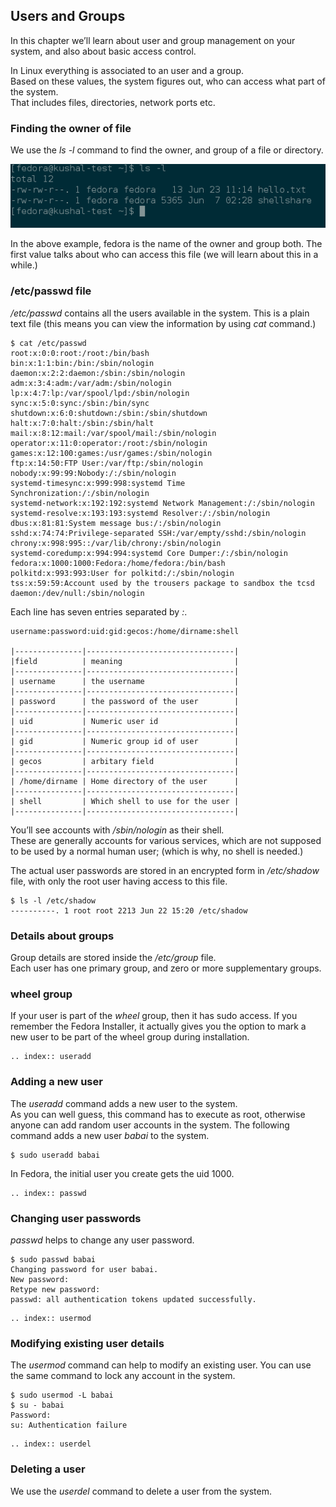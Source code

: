 ## Users and Groups

In this chapter we’ll learn about user and group management on your system, and also about basic access control.

In Linux everything is associated to an user and a group.  
Based on these values, the system figures out, who can access what part of the system.  
That includes files, directories, network ports etc.

### Finding the owner of file

We use the *ls -l* command to find the owner, and group of a file or directory.

![](img/lsl.png)

In the above example, fedora is the name of the owner and group both. The first value talks about who can access this file (we will learn about this in a while.)

### /etc/passwd file

*/etc/passwd* contains all the users available in the system. This is a plain text file (this means you can view the information by using *cat* command.)

```
$ cat /etc/passwd
root:x:0:0:root:/root:/bin/bash
bin:x:1:1:bin:/bin:/sbin/nologin
daemon:x:2:2:daemon:/sbin:/sbin/nologin
adm:x:3:4:adm:/var/adm:/sbin/nologin
lp:x:4:7:lp:/var/spool/lpd:/sbin/nologin
sync:x:5:0:sync:/sbin:/bin/sync
shutdown:x:6:0:shutdown:/sbin:/sbin/shutdown
halt:x:7:0:halt:/sbin:/sbin/halt
mail:x:8:12:mail:/var/spool/mail:/sbin/nologin
operator:x:11:0:operator:/root:/sbin/nologin
games:x:12:100:games:/usr/games:/sbin/nologin
ftp:x:14:50:FTP User:/var/ftp:/sbin/nologin
nobody:x:99:99:Nobody:/:/sbin/nologin
systemd-timesync:x:999:998:systemd Time Synchronization:/:/sbin/nologin
systemd-network:x:192:192:systemd Network Management:/:/sbin/nologin
systemd-resolve:x:193:193:systemd Resolver:/:/sbin/nologin
dbus:x:81:81:System message bus:/:/sbin/nologin
sshd:x:74:74:Privilege-separated SSH:/var/empty/sshd:/sbin/nologin
chrony:x:998:995::/var/lib/chrony:/sbin/nologin
systemd-coredump:x:994:994:systemd Core Dumper:/:/sbin/nologin
fedora:x:1000:1000:Fedora:/home/fedora:/bin/bash
polkitd:x:993:993:User for polkitd:/:/sbin/nologin
tss:x:59:59:Account used by the trousers package to sandbox the tcsd daemon:/dev/null:/sbin/nologin
```

Each line has seven entries separated by *:*. 

```
username:password:uid:gid:gecos:/home/dirname:shell

|---------------|---------------------------------|
|field          | meaning                         |
|---------------|---------------------------------|
| username      | the username                    |
|---------------|---------------------------------|
| password      | the password of the user        |
|---------------|---------------------------------|
| uid           | Numeric user id                 |
|---------------|---------------------------------|
| gid           | Numeric group id of user        |
|---------------|---------------------------------|
| gecos         | arbitary field                  |
|---------------|---------------------------------|
| /home/dirname | Home directory of the user      |
|---------------|---------------------------------|
| shell         | Which shell to use for the user |
|---------------|---------------------------------|
```

You’ll see accounts with */sbin/nologin* as their shell.  
These are generally accounts for various services, which are not supposed to be used by a normal human user; (which is why, no shell is needed.)

The actual user passwords are stored in an encrypted form in  */etc/shadow* file, with only the
root user having access to this file.

```
$ ls -l /etc/shadow
----------. 1 root root 2213 Jun 22 15:20 /etc/shadow
```

### Details about groups

Group details are stored inside the */etc/group* file.  
Each user has one primary group, and zero or more supplementary groups.

### wheel group

If your user is part of the *wheel* group, then it has sudo access. If you remember the Fedora Installer, it actually gives you the option to mark a new user to be part of the wheel group during installation.

```eval_rst
.. index:: useradd
```
### Adding a new user

The *useradd* command adds a new user to the system.  
As you can well guess, this command has to execute as root, otherwise anyone can add random user accounts in the system. The following command adds a new user *babai* to the system.

```
$ sudo useradd babai
```

In Fedora, the initial user you create gets the uid 1000.

```eval_rst
.. index:: passwd
```
### Changing user passwords

*passwd* helps to change any user password.

```
$ sudo passwd babai
Changing password for user babai.
New password: 
Retype new password: 
passwd: all authentication tokens updated successfully.
```

```eval_rst
.. index:: usermod
```
### Modifying existing user details

The *usermod* command can help to modify an existing user.
You can use the same command to lock any account in the system.

```
$ sudo usermod -L babai
$ su - babai
Password: 
su: Authentication failure 
```

```eval_rst
.. index:: userdel
```
### Deleting a user

We use the *userdel* command to delete a user from the system.


